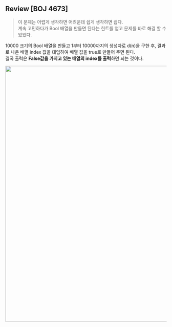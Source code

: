 ## Review [BOJ 4673] #
> 이 문제는 어렵게 생각하면 어려운데 쉽게 생각하면 쉽다.           
계속 고민하다가 Bool 배열을 만들면 된다는 힌트를 얻고 문제를 바로 해결 할 수 있었다.      




10000 크기의 Bool 배열을 만들고 1부터 10000까지의 생성자로 d(n)을 구한 후, 결과로 나온 배열 index 값을 대입하여 배열 값을 true로 만들어 주면 된다. <br>결국 출력은 **False값을 가지고 있는 배열의 index를 출력**하면 되는 것이다.


<img src="https://img1.daumcdn.net/thumb/R1280x0/?scode=mtistory2&fname=https%3A%2F%2Fblog.kakaocdn.net%2Fdn%2FAqiID%2FbtrcGpN0Vvp%2FjMso0K7eoJxf6OhyshO1H1%2Fimg.jpg" width="800">
